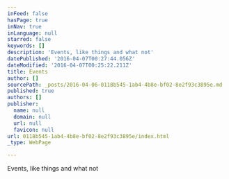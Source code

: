 ```yaml
---
inFeed: false
hasPage: true
inNav: true
inLanguage: null
starred: false
keywords: []
description: 'Events, like things and what not'
datePublished: '2016-04-07T00:27:44.056Z'
dateModified: '2016-04-07T00:25:22.211Z'
title: Events
author: []
sourcePath: _posts/2016-04-06-0118b545-1ab4-4b8e-bf02-8e2f93c3895e.md
published: true
authors: []
publisher:
  name: null
  domain: null
  url: null
  favicon: null
url: 0118b545-1ab4-4b8e-bf02-8e2f93c3895e/index.html
_type: WebPage

---
```

Events, like things and what not